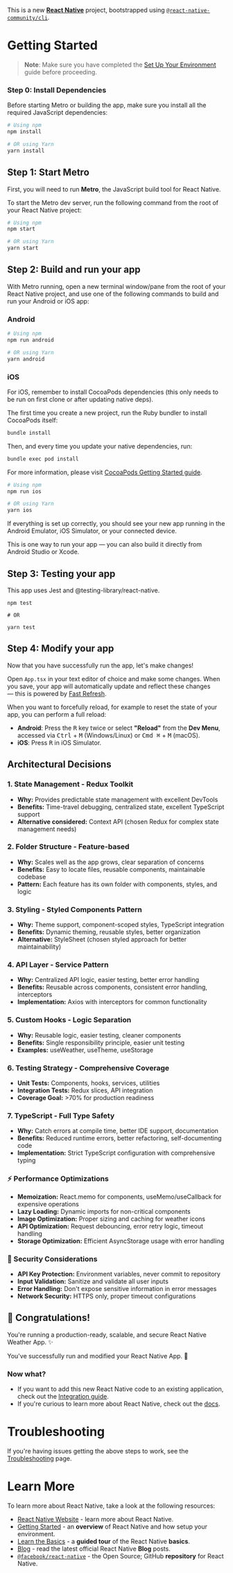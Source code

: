 This is a new [**React Native**](https://reactnative.dev) project, bootstrapped using [`@react-native-community/cli`](https://github.com/react-native-community/cli).

# Getting Started

> **Note**: Make sure you have completed the [Set Up Your Environment](https://reactnative.dev/docs/set-up-your-environment) guide before proceeding.

### Step 0: Install Dependencies

Before starting Metro or building the app, make sure you install all the required JavaScript dependencies:

```sh
# Using npm
npm install

# OR using Yarn
yarn install
```

## Step 1: Start Metro

First, you will need to run **Metro**, the JavaScript build tool for React Native.

To start the Metro dev server, run the following command from the root of your React Native project:

```sh
# Using npm
npm start

# OR using Yarn
yarn start
```

## Step 2: Build and run your app

With Metro running, open a new terminal window/pane from the root of your React Native project, and use one of the following commands to build and run your Android or iOS app:

### Android

```sh
# Using npm
npm run android

# OR using Yarn
yarn android
```

### iOS

For iOS, remember to install CocoaPods dependencies (this only needs to be run on first clone or after updating native deps).

The first time you create a new project, run the Ruby bundler to install CocoaPods itself:

```sh
bundle install
```

Then, and every time you update your native dependencies, run:

```sh
bundle exec pod install
```

For more information, please visit [CocoaPods Getting Started guide](https://guides.cocoapods.org/using/getting-started.html).

```sh
# Using npm
npm run ios

# OR using Yarn
yarn ios
```

If everything is set up correctly, you should see your new app running in the Android Emulator, iOS Simulator, or your connected device.

This is one way to run your app — you can also build it directly from Android Studio or Xcode.

## Step 3: Testing your app

This app uses Jest and @testing-library/react-native.

```
npm test

# OR

yarn test
```

## Step 4: Modify your app

Now that you have successfully run the app, let's make changes!

Open `App.tsx` in your text editor of choice and make some changes. When you save, your app will automatically update and reflect these changes — this is powered by [Fast Refresh](https://reactnative.dev/docs/fast-refresh).

When you want to forcefully reload, for example to reset the state of your app, you can perform a full reload:

- **Android**: Press the <kbd>R</kbd> key twice or select **"Reload"** from the **Dev Menu**, accessed via <kbd>Ctrl</kbd> + <kbd>M</kbd> (Windows/Linux) or <kbd>Cmd ⌘</kbd> + <kbd>M</kbd> (macOS).
- **iOS**: Press <kbd>R</kbd> in iOS Simulator.

## Architectural Decisions

### 1. State Management - Redux Toolkit
- **Why:** Provides predictable state management with excellent DevTools
- **Benefits:** Time-travel debugging, centralized state, excellent TypeScript support
- **Alternative considered:** Context API (chosen Redux for complex state management needs)

### 2. Folder Structure - Feature-based
- **Why:** Scales well as the app grows, clear separation of concerns
- **Benefits:** Easy to locate files, reusable components, maintainable codebase
- **Pattern:** Each feature has its own folder with components, styles, and logic

### 3. Styling - Styled Components Pattern
- **Why:** Theme support, component-scoped styles, TypeScript integration
- **Benefits:** Dynamic theming, reusable styles, better organization
- **Alternative:** StyleSheet (chosen styled approach for better maintainability)

### 4. API Layer - Service Pattern
- **Why:** Centralized API logic, easier testing, better error handling
- **Benefits:** Reusable across components, consistent error handling, interceptors
- **Implementation:** Axios with interceptors for common functionality

### 5. Custom Hooks - Logic Separation
- **Why:** Reusable logic, easier testing, cleaner components
- **Benefits:** Single responsibility principle, easier unit testing
- **Examples:** useWeather, useTheme, useStorage

### 6. Testing Strategy - Comprehensive Coverage
- **Unit Tests:** Components, hooks, services, utilities
- **Integration Tests:** Redux slices, API integration
- **Coverage Goal:** >70% for production readiness

### 7. TypeScript - Full Type Safety
- **Why:** Catch errors at compile time, better IDE support, documentation
- **Benefits:** Reduced runtime errors, better refactoring, self-documenting code
- **Implementation:** Strict TypeScript configuration with comprehensive typing

### ⚡ Performance Optimizations
- **Memoization:** React.memo for components, useMemo/useCallback for expensive operations
- **Lazy Loading:** Dynamic imports for non-critical components
- **Image Optimization:** Proper sizing and caching for weather icons
- **API Optimization:** Request debouncing, error retry logic, timeout handling
- **Storage Optimization:** Efficient AsyncStorage usage with error handling

### 🔐 Security Considerations
- **API Key Protection:** Environment variables, never commit to repository
- **Input Validation:** Sanitize and validate all user inputs
- **Error Handling:** Don't expose sensitive information in error messages
- **Network Security:** HTTPS only, proper timeout configurations

## 🎉 Congratulations!
You're running a production-ready, scalable, and secure React Native Weather App. ✨

You've successfully run and modified your React Native App. :partying_face:

### Now what?

- If you want to add this new React Native code to an existing application, check out the [Integration guide](https://reactnative.dev/docs/integration-with-existing-apps).
- If you're curious to learn more about React Native, check out the [docs](https://reactnative.dev/docs/getting-started).

# Troubleshooting

If you're having issues getting the above steps to work, see the [Troubleshooting](https://reactnative.dev/docs/troubleshooting) page.

# Learn More

To learn more about React Native, take a look at the following resources:

- [React Native Website](https://reactnative.dev) - learn more about React Native.
- [Getting Started](https://reactnative.dev/docs/environment-setup) - an **overview** of React Native and how setup your environment.
- [Learn the Basics](https://reactnative.dev/docs/getting-started) - a **guided tour** of the React Native **basics**.
- [Blog](https://reactnative.dev/blog) - read the latest official React Native **Blog** posts.
- [`@facebook/react-native`](https://github.com/facebook/react-native) - the Open Source; GitHub **repository** for React Native.